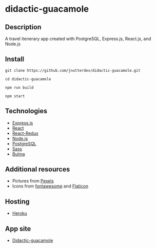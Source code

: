 # didactic-guacamole

## Description

A travel itenerary app created with PostgreSQL, Express.js, React.js, and Node.js

## Install

`git clone https://github.com/jnutterdev/didactic-guacamole.git`

`cd didactic-guacamole`

`npm run build`

`npm start`



## Technologies

- [Express.js](http://expressjs.com/)
- [React](https://reactjs.org/)
- [React-Redux](https://react-redux.js.org/)
- [Node.js](https://nodejs.org/)
- [PostgreSQL](https://www.postgresql.org/)
- [Sass](https://sass-lang.com/)
- [Bulma](https://bulma.io/)

## Additional resources
- Pictures from [Pexels](https://www.pexels.com/)
- Icons from [fontawesome](https://fontawesome.com/) and [Flaticon](https://www.flaticon.com/)

## Hosting

- [Heroku](https://heroku.com)

## App site

- [Didactic-guacamole](https://powerful-brushlands-03027.herokuapp.com/)
